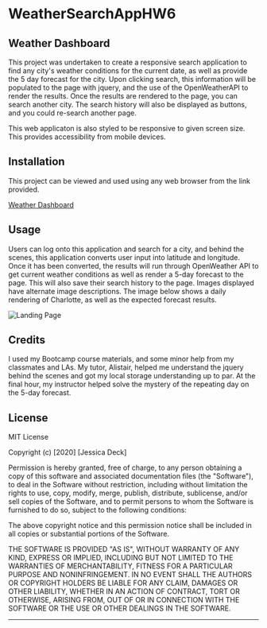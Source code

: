 # WeatherSearchAppHW6

## Weather Dashboard

This project was undertaken to create a responsive search application to find any city's weather conditions for the current date, as well as provide the 5 day forecast for the city. Upon clicking search, this information will be populated to the page with jquery, and the use of the OpenWeatherAPI to render the results. Once the results are rendered to the page, you can search another city. The search history will also be displayed as buttons, and you could re-search another page. 

This web applicaton is also styled to be responsive to given screen size. This provides accessibility from mobile devices.

## Installation

This project can be viewed and used using any web browser from the link provided.

[Weather Dashboard](https://deck-jessica.github.io/WeatherSearchAppHW6/)

## Usage 

Users can log onto this application and search for a city, and behind the scenes, this application converts user input into latitude and longitude. Once it has been converted, the results will run through OpenWeather API to get current weather conditions as well as render a 5-day forecast to the page. This will also save their search history to the page. Images displayed have alternate image descriptions. The image below shows a daily rendering of Charlotte, as well as the expected forecast results.
  

![Landing Page](/.assets/images/DashboardScreenshot.png)


## Credits

I used my Bootcamp course materials, and some minor help from my classmates and LAs. My tutor, Alistair, helped me understand the jquery behind the scenes and got my local storage understanding up to par. At the final hour, my instructor helped solve the mystery of the repeating day on the 5-day forecast.



## License

MIT License

Copyright (c) [2020] [Jessica Deck]

Permission is hereby granted, free of charge, to any person obtaining a copy
of this software and associated documentation files (the "Software"), to deal
in the Software without restriction, including without limitation the rights
to use, copy, modify, merge, publish, distribute, sublicense, and/or sell
copies of the Software, and to permit persons to whom the Software is
furnished to do so, subject to the following conditions:

The above copyright notice and this permission notice shall be included in all
copies or substantial portions of the Software.

THE SOFTWARE IS PROVIDED "AS IS", WITHOUT WARRANTY OF ANY KIND, EXPRESS OR
IMPLIED, INCLUDING BUT NOT LIMITED TO THE WARRANTIES OF MERCHANTABILITY,
FITNESS FOR A PARTICULAR PURPOSE AND NONINFRINGEMENT. IN NO EVENT SHALL THE
AUTHORS OR COPYRIGHT HOLDERS BE LIABLE FOR ANY CLAIM, DAMAGES OR OTHER
LIABILITY, WHETHER IN AN ACTION OF CONTRACT, TORT OR OTHERWISE, ARISING FROM,
OUT OF OR IN CONNECTION WITH THE SOFTWARE OR THE USE OR OTHER DEALINGS IN THE
SOFTWARE.


---
